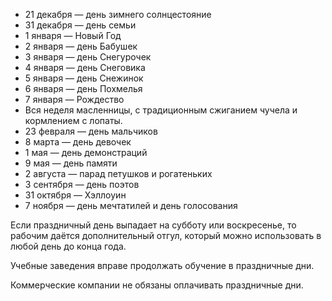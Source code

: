 * 21 декабря — день зимнего солнцестояние
* 31 декабря — день семьи
* 1 января — Новый Год
* 2 января — день Бабушек
* 3 января — день Снегурочек
* 4 января — день Снеговика
* 5 января — день Снежинок
* 6 января — день Похмелья
* 7 января — Рождество
* Вся неделя масленницы, с традиционным сжиганием чучела и кормлением с лопаты. 
* 23 февраля — день мальчиков
* 8 марта — день девочек
* 1 мая — день демонстраций
* 9 мая — день памяти
* 2 августа — парад петушков и рогатеньких
* 3 сентября — день поэтов
* 31 октября — Хэллоуин
* 7 ноября — день мечтатилей и день голосования

Если праздничный день выпадает на субботу или воскресенье, то рабочим даётся дополнительный отгул, который можно использовать в любой день до конца года.

Учебные заведения вправе продолжать обучение в праздничные дни.

Коммерческие компании не обязаны оплачивать праздничные дни.
